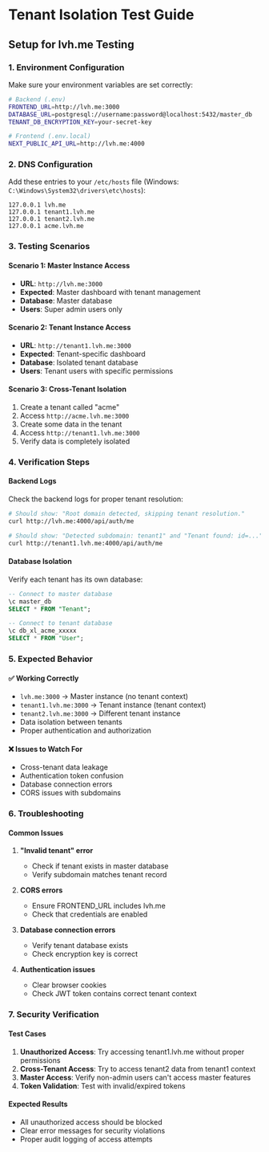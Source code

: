 # Tenant Isolation Test Guide

## Setup for lvh.me Testing

### 1. Environment Configuration

Make sure your environment variables are set correctly:

```bash
# Backend (.env)
FRONTEND_URL=http://lvh.me:3000
DATABASE_URL=postgresql://username:password@localhost:5432/master_db
TENANT_DB_ENCRYPTION_KEY=your-secret-key

# Frontend (.env.local)
NEXT_PUBLIC_API_URL=http://lvh.me:4000
```

### 2. DNS Configuration

Add these entries to your `/etc/hosts` file (Windows: `C:\Windows\System32\drivers\etc\hosts`):

```
127.0.0.1 lvh.me
127.0.0.1 tenant1.lvh.me
127.0.0.1 tenant2.lvh.me
127.0.0.1 acme.lvh.me
```

### 3. Testing Scenarios

#### Scenario 1: Master Instance Access
- **URL**: `http://lvh.me:3000`
- **Expected**: Master dashboard with tenant management
- **Database**: Master database
- **Users**: Super admin users only

#### Scenario 2: Tenant Instance Access
- **URL**: `http://tenant1.lvh.me:3000`
- **Expected**: Tenant-specific dashboard
- **Database**: Isolated tenant database
- **Users**: Tenant users with specific permissions

#### Scenario 3: Cross-Tenant Isolation
1. Create a tenant called "acme"
2. Access `http://acme.lvh.me:3000`
3. Create some data in the tenant
4. Access `http://tenant1.lvh.me:3000`
5. Verify data is completely isolated

### 4. Verification Steps

#### Backend Logs
Check the backend logs for proper tenant resolution:

```bash
# Should show: "Root domain detected, skipping tenant resolution."
curl http://lvh.me:4000/api/auth/me

# Should show: "Detected subdomain: tenant1" and "Tenant found: id=..."
curl http://tenant1.lvh.me:4000/api/auth/me
```

#### Database Isolation
Verify each tenant has its own database:

```sql
-- Connect to master database
\c master_db
SELECT * FROM "Tenant";

-- Connect to tenant database
\c db_xl_acme_xxxxx
SELECT * FROM "User";
```

### 5. Expected Behavior

#### ✅ Working Correctly
- `lvh.me:3000` → Master instance (no tenant context)
- `tenant1.lvh.me:3000` → Tenant instance (tenant context)
- `tenant2.lvh.me:3000` → Different tenant instance
- Data isolation between tenants
- Proper authentication and authorization

#### ❌ Issues to Watch For
- Cross-tenant data leakage
- Authentication token confusion
- Database connection errors
- CORS issues with subdomains

### 6. Troubleshooting

#### Common Issues

1. **"Invalid tenant" error**
   - Check if tenant exists in master database
   - Verify subdomain matches tenant record

2. **CORS errors**
   - Ensure FRONTEND_URL includes lvh.me
   - Check that credentials are enabled

3. **Database connection errors**
   - Verify tenant database exists
   - Check encryption key is correct

4. **Authentication issues**
   - Clear browser cookies
   - Check JWT token contains correct tenant context

### 7. Security Verification

#### Test Cases
1. **Unauthorized Access**: Try accessing tenant1.lvh.me without proper permissions
2. **Cross-Tenant Access**: Try to access tenant2 data from tenant1 context
3. **Master Access**: Verify non-admin users can't access master features
4. **Token Validation**: Test with invalid/expired tokens

#### Expected Results
- All unauthorized access should be blocked
- Clear error messages for security violations
- Proper audit logging of access attempts 